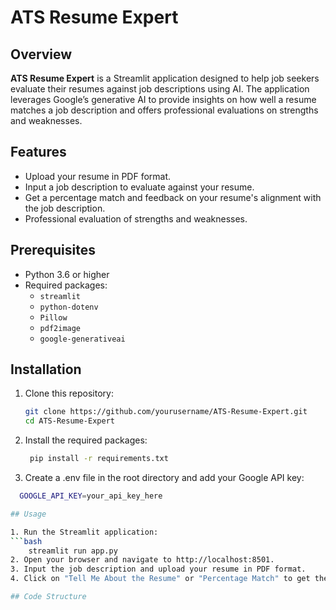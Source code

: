 # ATS Resume Expert

## Overview

**ATS Resume Expert** is a Streamlit application designed to help job seekers evaluate their resumes against job descriptions using AI. The application leverages Google’s generative AI to provide insights on how well a resume matches a job description and offers professional evaluations on strengths and weaknesses.

## Features

- Upload your resume in PDF format.
- Input a job description to evaluate against your resume.
- Get a percentage match and feedback on your resume's alignment with the job description.
- Professional evaluation of strengths and weaknesses.

## Prerequisites

- Python 3.6 or higher
- Required packages:
  - `streamlit`
  - `python-dotenv`
  - `Pillow`
  - `pdf2image`
  - `google-generativeai`

## Installation

1. Clone this repository:

   ```bash
   git clone https://github.com/yourusername/ATS-Resume-Expert.git
   cd ATS-Resume-Expert
   
2. Install the required packages:
   ```bash
    pip install -r requirements.txt

3. Create a .env file in the root directory and add your Google API key:
  ```bash
    GOOGLE_API_KEY=your_api_key_here

## Usage

1. Run the Streamlit application:
  ```bash
      streamlit run app.py
2. Open your browser and navigate to http://localhost:8501.
3. Input the job description and upload your resume in PDF format.
4. Click on "Tell Me About the Resume" or "Percentage Match" to get the evaluation.

## Code Structure




    


